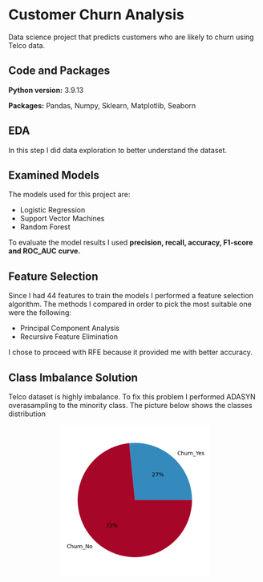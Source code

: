 
# Customer Churn Analysis

Data science project that predicts customers who are likely to churn using Telco data.


## Code and Packages

**Python version:** 3.9.13

**Packages:** Pandas, Numpy, Sklearn, Matplotlib, Seaborn


## EDA

In this step I did data exploration to better understand the dataset.


## Examined Models 

The models used for this project are:
- Logistic Regression
- Support Vector Machines
- Random Forest

To evaluate the model results I used **precision, recall, accuracy, F1-score and ROC_AUC curve.**

## Feature Selection 

Since I had 44 features to train the models I performed a feature selection algorithm. The methods I compared in order to pick the most suitable one were the following:
- Principal Component Analysis
- Recursive Feature Elimination

I chose to proceed with RFE because it provided me with better accuracy.

## Class Imbalance Solution

Telco dataset is highly imbalance. To fix this problem I performed ADASYN overasampling to the minority class. The picture below shows the classes distribution

<p align='center'>
  <img width="300" src="img/classes.png" alt="Alt text" title="Classes Distribution">
</p>


